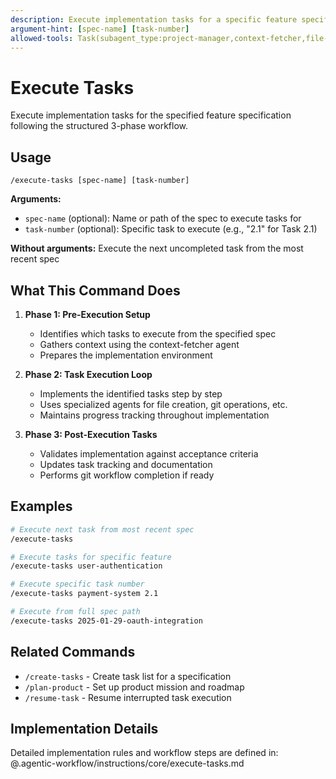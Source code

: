 ```yaml
---
description: Execute implementation tasks for a specific feature specification
argument-hint: [spec-name] [task-number]
allowed-tools: Task(subagent_type:project-manager,context-fetcher,file-creator,git-workflow), Read, Write, Edit, Bash, Grep, Glob
---
```


# Execute Tasks

Execute implementation tasks for the specified feature specification following the structured 3-phase workflow.

## Usage

```
/execute-tasks [spec-name] [task-number]
```

**Arguments:**
- `spec-name` (optional): Name or path of the spec to execute tasks for
- `task-number` (optional): Specific task to execute (e.g., "2.1" for Task 2.1)

**Without arguments:** Execute the next uncompleted task from the most recent spec

## What This Command Does

1. **Phase 1: Pre-Execution Setup**
   - Identifies which tasks to execute from the specified spec
   - Gathers context using the context-fetcher agent
   - Prepares the implementation environment

2. **Phase 2: Task Execution Loop** 
   - Implements the identified tasks step by step
   - Uses specialized agents for file creation, git operations, etc.
   - Maintains progress tracking throughout implementation

3. **Phase 3: Post-Execution Tasks**
   - Validates implementation against acceptance criteria
   - Updates task tracking and documentation
   - Performs git workflow completion if ready

## Examples

```bash
# Execute next task from most recent spec
/execute-tasks

# Execute tasks for specific feature
/execute-tasks user-authentication

# Execute specific task number
/execute-tasks payment-system 2.1

# Execute from full spec path
/execute-tasks 2025-01-29-oauth-integration
```

## Related Commands

- `/create-tasks` - Create task list for a specification
- `/plan-product` - Set up product mission and roadmap
- `/resume-task` - Resume interrupted task execution

## Implementation Details

Detailed implementation rules and workflow steps are defined in:
@.agentic-workflow/instructions/core/execute-tasks.md
